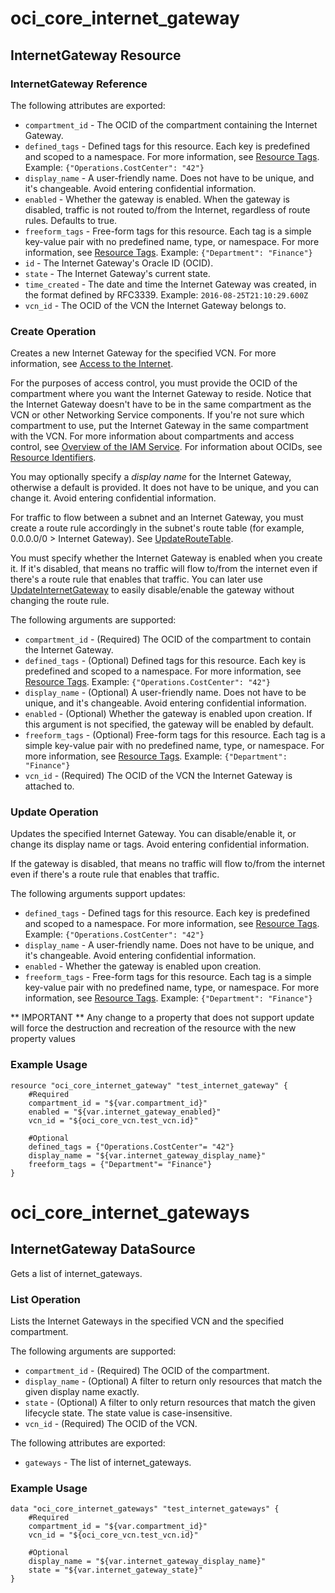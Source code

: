 # oci_core_internet_gateway

## InternetGateway Resource

### InternetGateway Reference

The following attributes are exported:

* `compartment_id` - The OCID of the compartment containing the Internet Gateway.
* `defined_tags` - Defined tags for this resource. Each key is predefined and scoped to a namespace. For more information, see [Resource Tags](https://docs.us-phoenix-1.oraclecloud.com/Content/General/Concepts/resourcetags.htm).  Example: `{"Operations.CostCenter": "42"}` 
* `display_name` - A user-friendly name. Does not have to be unique, and it's changeable. Avoid entering confidential information. 
* `enabled` - Whether the gateway is enabled. When the gateway is disabled, traffic is not routed to/from the Internet, regardless of route rules. Defaults to true. 
* `freeform_tags` - Free-form tags for this resource. Each tag is a simple key-value pair with no predefined name, type, or namespace. For more information, see [Resource Tags](https://docs.us-phoenix-1.oraclecloud.com/Content/General/Concepts/resourcetags.htm).  Example: `{"Department": "Finance"}` 
* `id` - The Internet Gateway's Oracle ID (OCID).
* `state` - The Internet Gateway's current state.
* `time_created` - The date and time the Internet Gateway was created, in the format defined by RFC3339.  Example: `2016-08-25T21:10:29.600Z` 
* `vcn_id` - The OCID of the VCN the Internet Gateway belongs to.



### Create Operation
Creates a new Internet Gateway for the specified VCN. For more information, see
[Access to the Internet](https://docs.us-phoenix-1.oraclecloud.com/Content/Network/Tasks/managingIGs.htm).

For the purposes of access control, you must provide the OCID of the compartment where you want the Internet
Gateway to reside. Notice that the Internet Gateway doesn't have to be in the same compartment as the VCN or
other Networking Service components. If you're not sure which compartment to use, put the Internet
Gateway in the same compartment with the VCN. For more information about compartments and access control, see
[Overview of the IAM Service](https://docs.us-phoenix-1.oraclecloud.com/Content/Identity/Concepts/overview.htm). For information about OCIDs, see
[Resource Identifiers](https://docs.us-phoenix-1.oraclecloud.com/Content/General/Concepts/identifiers.htm).

You may optionally specify a *display name* for the Internet Gateway, otherwise a default is provided. It
does not have to be unique, and you can change it. Avoid entering confidential information.

For traffic to flow between a subnet and an Internet Gateway, you must create a route rule accordingly in
the subnet's route table (for example, 0.0.0.0/0 > Internet Gateway). See
[UpdateRouteTable](https://docs.us-phoenix-1.oraclecloud.com/api/#/en/iaas/20160918/RouteTable/UpdateRouteTable).

You must specify whether the Internet Gateway is enabled when you create it. If it's disabled, that means no
traffic will flow to/from the internet even if there's a route rule that enables that traffic. You can later
use [UpdateInternetGateway](https://docs.us-phoenix-1.oraclecloud.com/api/#/en/iaas/20160918/InternetGateway/UpdateInternetGateway) to easily disable/enable
the gateway without changing the route rule.


The following arguments are supported:

* `compartment_id` - (Required) The OCID of the compartment to contain the Internet Gateway.
* `defined_tags` - (Optional) Defined tags for this resource. Each key is predefined and scoped to a namespace. For more information, see [Resource Tags](https://docs.us-phoenix-1.oraclecloud.com/Content/General/Concepts/resourcetags.htm).  Example: `{"Operations.CostCenter": "42"}` 
* `display_name` - (Optional) A user-friendly name. Does not have to be unique, and it's changeable. Avoid entering confidential information.
* `enabled` - (Optional) Whether the gateway is enabled upon creation. If this argument is not specified, the gateway will be enabled by default.
* `freeform_tags` - (Optional) Free-form tags for this resource. Each tag is a simple key-value pair with no predefined name, type, or namespace. For more information, see [Resource Tags](https://docs.us-phoenix-1.oraclecloud.com/Content/General/Concepts/resourcetags.htm).  Example: `{"Department": "Finance"}` 
* `vcn_id` - (Required) The OCID of the VCN the Internet Gateway is attached to.


### Update Operation
Updates the specified Internet Gateway. You can disable/enable it, or change its display name
or tags. Avoid entering confidential information.

If the gateway is disabled, that means no traffic will flow to/from the internet even if there's
a route rule that enables that traffic.


The following arguments support updates:
* `defined_tags` - Defined tags for this resource. Each key is predefined and scoped to a namespace. For more information, see [Resource Tags](https://docs.us-phoenix-1.oraclecloud.com/Content/General/Concepts/resourcetags.htm).  Example: `{"Operations.CostCenter": "42"}` 
* `display_name` - A user-friendly name. Does not have to be unique, and it's changeable. Avoid entering confidential information.
* `enabled` - Whether the gateway is enabled upon creation.
* `freeform_tags` - Free-form tags for this resource. Each tag is a simple key-value pair with no predefined name, type, or namespace. For more information, see [Resource Tags](https://docs.us-phoenix-1.oraclecloud.com/Content/General/Concepts/resourcetags.htm).  Example: `{"Department": "Finance"}` 


** IMPORTANT **
Any change to a property that does not support update will force the destruction and recreation of the resource with the new property values

### Example Usage

```hcl
resource "oci_core_internet_gateway" "test_internet_gateway" {
	#Required
	compartment_id = "${var.compartment_id}"
	enabled = "${var.internet_gateway_enabled}"
	vcn_id = "${oci_core_vcn.test_vcn.id}"

	#Optional
	defined_tags = {"Operations.CostCenter"= "42"}
	display_name = "${var.internet_gateway_display_name}"
	freeform_tags = {"Department"= "Finance"}
}
```

# oci_core_internet_gateways

## InternetGateway DataSource

Gets a list of internet_gateways.

### List Operation
Lists the Internet Gateways in the specified VCN and the specified compartment.

The following arguments are supported:

* `compartment_id` - (Required) The OCID of the compartment.
* `display_name` - (Optional) A filter to return only resources that match the given display name exactly. 
* `state` - (Optional) A filter to only return resources that match the given lifecycle state.  The state value is case-insensitive. 
* `vcn_id` - (Required) The OCID of the VCN.


The following attributes are exported:

* `gateways` - The list of internet_gateways.

### Example Usage

```hcl
data "oci_core_internet_gateways" "test_internet_gateways" {
	#Required
	compartment_id = "${var.compartment_id}"
	vcn_id = "${oci_core_vcn.test_vcn.id}"

	#Optional
	display_name = "${var.internet_gateway_display_name}"
	state = "${var.internet_gateway_state}"
}
```